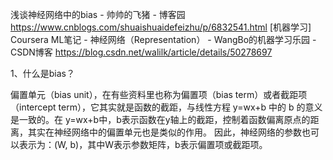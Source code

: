 浅谈神经网络中的bias - 帅帅的飞猪 - 博客园 https://www.cnblogs.com/shuaishuaidefeizhu/p/6832541.html
[机器学习] Coursera ML笔记 - 神经网络（Representation） - WangBo的机器学习乐园 - CSDN博客 https://blog.csdn.net/walilk/article/details/50278697

1、什么是bias？

偏置单元（bias unit），在有些资料里也称为偏置项（bias term）或者截距项（intercept term），它其实就是函数的截距，与线性方程 y=wx+b 中的 b 的意义是一致的。在 y=wx+b中，b表示函数在y轴上的截距，控制着函数偏离原点的距离，其实在神经网络中的偏置单元也是类似的作用。 
因此，神经网络的参数也可以表示为：(W, b)，其中W表示参数矩阵，b表示偏置项或截距项。

